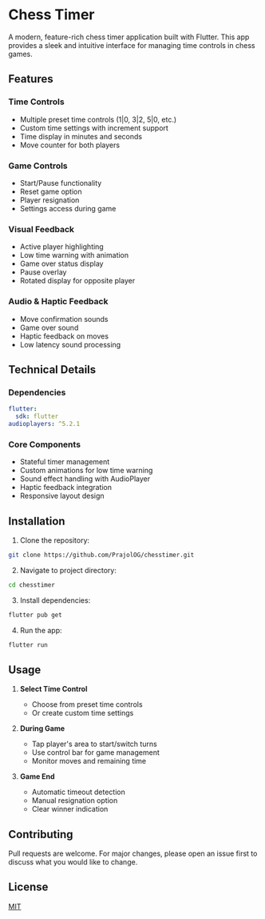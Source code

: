 # Chess Timer

A modern, feature-rich chess timer application built with Flutter. This app provides a sleek and intuitive interface for managing time controls in chess games.

## Features

### Time Controls
- Multiple preset time controls (1|0, 3|2, 5|0, etc.)
- Custom time settings with increment support
- Time display in minutes and seconds
- Move counter for both players

### Game Controls
- Start/Pause functionality
- Reset game option
- Player resignation
- Settings access during game

### Visual Feedback
- Active player highlighting
- Low time warning with animation
- Game over status display
- Pause overlay
- Rotated display for opposite player

### Audio & Haptic Feedback
- Move confirmation sounds
- Game over sound
- Haptic feedback on moves
- Low latency sound processing

## Technical Details

### Dependencies
```yaml
flutter:
  sdk: flutter
audioplayers: ^5.2.1
```

### Core Components
- Stateful timer management
- Custom animations for low time warning
- Sound effect handling with AudioPlayer
- Haptic feedback integration
- Responsive layout design

## Installation

1. Clone the repository:
```bash
git clone https://github.com/PrajolOG/chesstimer.git
```

2. Navigate to project directory:
```bash
cd chesstimer
```

3. Install dependencies:
```bash
flutter pub get
```

4. Run the app:
```bash
flutter run
```

## Usage

1. **Select Time Control**
   - Choose from preset time controls
   - Or create custom time settings

2. **During Game**
   - Tap player's area to start/switch turns
   - Use control bar for game management
   - Monitor moves and remaining time

3. **Game End**
   - Automatic timeout detection
   - Manual resignation option
   - Clear winner indication

## Contributing

Pull requests are welcome. For major changes, please open an issue first to discuss what you would like to change.

## License

[MIT](https://choosealicense.com/licenses/mit/)
